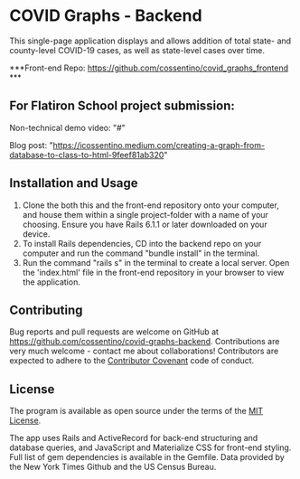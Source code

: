# COVID Graphs - Backend

This single-page application displays and allows addition of total state- and county-level COVID-19 cases, as well as state-level cases over time. 

***Front-end Repo: https://github.com/cossentino/covid_graphs_frontend ***

## For Flatiron School project submission:
    
   Non-technical demo video: "#"
   
   Blog post: "https://icossentino.medium.com/creating-a-graph-from-database-to-class-to-html-9feef81ab320"
    
## Installation and Usage

1) Clone the both this and the front-end repository onto your computer, and house them within a single project-folder with a name of your choosing. Ensure you have Rails 6.1.1 or later downloaded on your device.
2) To install Rails dependencies, CD into the backend repo on your computer and run the command "bundle install" in the terminal.
3) Run the command "rails s" in the terminal to create a local server. Open the 'index.html' file in the front-end repository in your browser to view the application.


## Contributing

Bug reports and pull requests are welcome on GitHub at https://github.com/cossentino/covid-graphs-backend. Contributions are very much welcome - contact me about collaborations! Contributors are expected to adhere to the [Contributor Covenant](https://www.contributor-covenant.org/) code of conduct.

## License

The program is available as open source under the terms of the [MIT License](http://opensource.org/licenses/MIT).


The app uses Rails and ActiveRecord for back-end structuring and database queries, and JavaScript and Materialize CSS for front-end styling. Full list of gem dependencies is available in the Gemfile. Data provided by the New York Times Github and the US Census Bureau.
